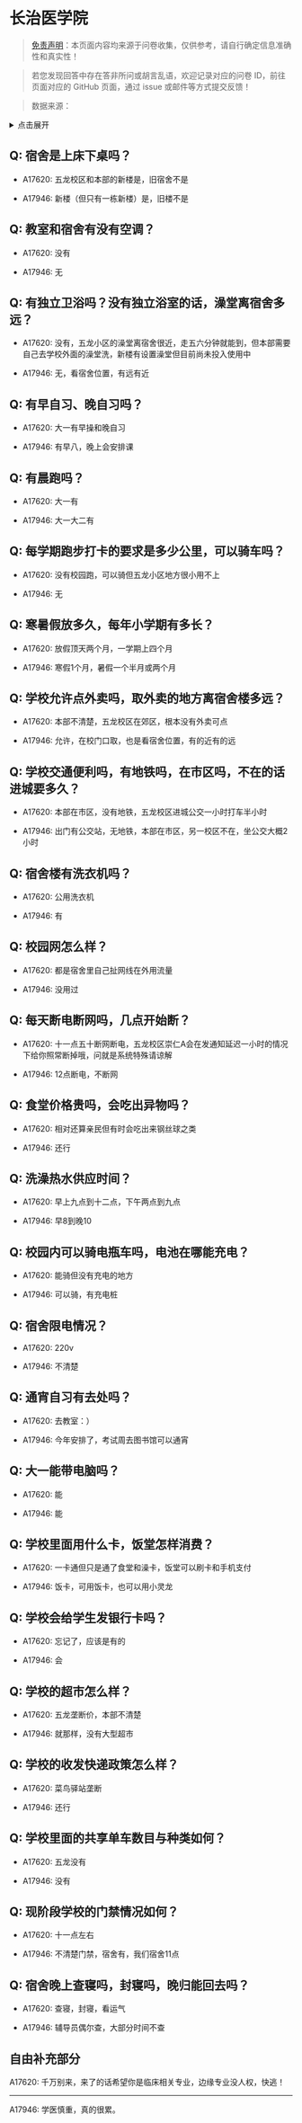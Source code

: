 # 长治医学院

> [免责声明](https://colleges.chat/#_3)：本页面内容均来源于问卷收集，仅供参考，请自行确定信息准确性和真实性！

> 若您发现回答中存在答非所问或胡言乱语，欢迎记录对应的问卷 ID，前往页面对应的 GitHub 页面，通过 issue 或邮件等方式提交反馈！

> 数据来源：

<details><summary>点击展开</summary>
<ul>
<li>A17620: 匿名 (2023 年 06 月)</li>
<li>A17946: 匿名 (2023 年 06 月)</li>
</ul>
</details>

## Q: 宿舍是上床下桌吗？

- A17620: 五龙校区和本部的新楼是，旧宿舍不是

- A17946: 新楼（但只有一栋新楼）是，旧楼不是

## Q: 教室和宿舍有没有空调？

- A17620: 没有

- A17946: 无

## Q: 有独立卫浴吗？没有独立浴室的话，澡堂离宿舍多远？

- A17620: 没有，五龙小区的澡堂离宿舍很近，走五六分钟就能到，但本部需要自己去学校外面的澡堂洗，新楼有设置澡堂但目前尚未投入使用中

- A17946: 无，看宿舍位置，有远有近

## Q: 有早自习、晚自习吗？

- A17620: 大一有早操和晚自习

- A17946: 有早八，晚上会安排课

## Q: 有晨跑吗？

- A17620: 大一有

- A17946: 大一大二有

## Q: 每学期跑步打卡的要求是多少公里，可以骑车吗？

- A17620: 没有校园跑，可以骑但五龙小区地方很小用不上

- A17946: 无

## Q: 寒暑假放多久，每年小学期有多长？

- A17620: 放假顶天两个月，一学期上四个月

- A17946: 寒假1个月，暑假一个半月或两个月

## Q: 学校允许点外卖吗，取外卖的地方离宿舍楼多远？

- A17620: 本部不清楚，五龙校区在郊区，根本没有外卖可点

- A17946: 允许，在校门口取，也是看宿舍位置，有的近有的远

## Q: 学校交通便利吗，有地铁吗，在市区吗，不在的话进城要多久？

- A17620: 本部在市区，没有地铁，五龙校区进城公交一小时打车半小时

- A17946: 出门有公交站，无地铁，本部在市区，另一校区不在，坐公交大概2小时

## Q: 宿舍楼有洗衣机吗？

- A17620: 公用洗衣机

- A17946: 有

## Q: 校园网怎么样？

- A17620: 都是宿舍里自己扯网线在外用流量

- A17946: 没用过

## Q: 每天断电断网吗，几点开始断？

- A17620: 十一点五十断网断电，五龙校区崇仁A会在发通知延迟一小时的情况下给你照常断掉哦，问就是系统特殊请谅解

- A17946: 12点断电，不断网

## Q: 食堂价格贵吗，会吃出异物吗？

- A17620: 相对还算亲民但有时会吃出来钢丝球之类

- A17946: 还行

## Q: 洗澡热水供应时间？

- A17620: 早上九点到十二点，下午两点到九点

- A17946: 早8到晚10

## Q: 校园内可以骑电瓶车吗，电池在哪能充电？

- A17620: 能骑但没有充电的地方

- A17946: 可以骑，有充电桩

## Q: 宿舍限电情况？

- A17620: 220v

- A17946: 不清楚

## Q: 通宵自习有去处吗？

- A17620: 去教室：）

- A17946: 今年安排了，考试周去图书馆可以通宵

## Q: 大一能带电脑吗？

- A17620: 能

- A17946: 能

## Q: 学校里面用什么卡，饭堂怎样消费？

- A17620: 一卡通但只是通了食堂和澡卡，饭堂可以刷卡和手机支付

- A17946: 饭卡，可用饭卡，也可以用小灵龙

## Q: 学校会给学生发银行卡吗？

- A17620: 忘记了，应该是有的

- A17946: 会

## Q: 学校的超市怎么样？

- A17620: 五龙垄断价，本部不清楚

- A17946: 就那样，没有大型超市

## Q: 学校的收发快递政策怎么样？

- A17620: 菜鸟驿站垄断

- A17946: 还行

## Q: 学校里面的共享单车数目与种类如何？

- A17620: 五龙没有

- A17946: 没有

## Q: 现阶段学校的门禁情况如何？

- A17620: 十一点左右

- A17946: 不清楚门禁，宿舍有，我们宿舍11点

## Q: 宿舍晚上查寝吗，封寝吗，晚归能回去吗？

- A17620: 查寝，封寝，看运气

- A17946: 辅导员偶尔查，大部分时间不查

## 自由补充部分

A17620: 千万别来，来了的话希望你是临床相关专业，边缘专业没人权，快逃！

***

A17946: 学医慎重，真的很累。